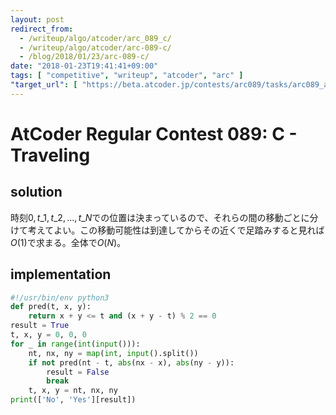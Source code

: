 ```yaml
---
layout: post
redirect_from:
  - /writeup/algo/atcoder/arc_089_c/
  - /writeup/algo/atcoder/arc-089-c/
  - /blog/2018/01/23/arc-089-c/
date: "2018-01-23T19:41:41+09:00"
tags: [ "competitive", "writeup", "atcoder", "arc" ]
"target_url": [ "https://beta.atcoder.jp/contests/arc089/tasks/arc089_a" ]
---
```


# AtCoder Regular Contest 089: C - Traveling

## solution

時刻$0, t\_1, t\_2, \dots, t\_N$での位置は決まっているので、それらの間の移動ごとに分けて考えてよい。この移動可能性は到達してからその近くで足踏みすると見れば$O(1)$で求まる。全体で$O(N)$。

## implementation

``` python
#!/usr/bin/env python3
def pred(t, x, y):
    return x + y <= t and (x + y - t) % 2 == 0
result = True
t, x, y = 0, 0, 0
for _ in range(int(input())):
    nt, nx, ny = map(int, input().split())
    if not pred(nt - t, abs(nx - x), abs(ny - y)):
        result = False
        break
    t, x, y = nt, nx, ny
print(['No', 'Yes'][result])
```
